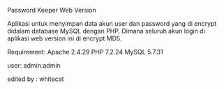 Password Keeper Web Version

Aplikasi untuk menyimpan data akun user dan password yang di encrypt didalam database MySQL dengan PHP. Dimana seluruh akun login di aplikasi web version ini di encrypt MD5.

Requirement:
Apache 2.4.29
PHP 7.2.24
MySQL 5.7.31


user:
admin:admin


edited by : whitecat

